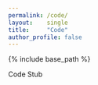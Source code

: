 ```yaml
---
permalink: /code/
layout:    single
title:     "Code"
author_profile: false
---
```


{% include base_path %}

Code Stub
